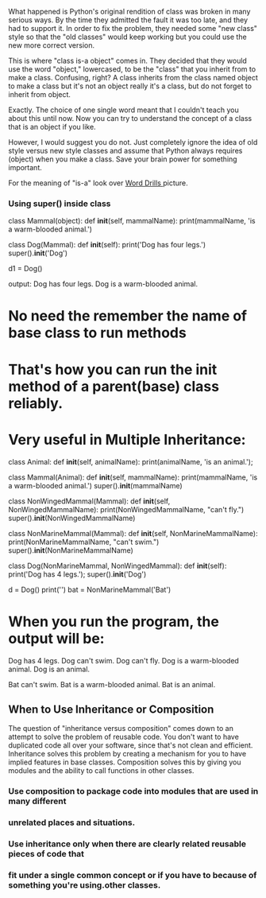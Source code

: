 What happened is Python's original rendition of class was broken in many serious ways.
By the time they admitted the fault it was too late, and they had to support it.
In order to fix the problem, they needed some "new class" style so that the "old classes"
would keep working but you could use the new more correct version.

This is where "class is-a object" comes in. They decided that they would use
the word "object," lowercased, to be the "class" that you inherit from to make a class.
Confusing, right? A class inherits from the class named object to make a class but it's
not an object really it's a class, but do not forget to inherit from object.

Exactly. The choice of one single word meant that I couldn't teach you about this until
now. Now you can try to understand the concept of a class that is an object if you like.

However, I would suggest you do not. Just completely ignore the idea of old style versus
new style classes and assume that Python always requires (object) when you make a class.
Save your brain power for something important.

For the meaning of "is-a" look over <a href= "Word drills.png">Word Drills </a> picture.

### Using super() inside class
class Mammal(object):
  def __init__(self, mammalName):
    print(mammalName, 'is a warm-blooded animal.')
    
class Dog(Mammal):
  def __init__(self):
    print('Dog has four legs.')
    super().__init__('Dog')
    
d1 = Dog()

output: Dog has four legs.
        Dog is a warm-blooded animal.
# No need the remember the name of base class to run methods
# That's how you can run the __init__ method of a parent(base) class reliably.
# Very useful in Multiple Inheritance:

class Animal:
  def __init__(self, animalName):
    print(animalName, 'is an animal.');

class Mammal(Animal):
  def __init__(self, mammalName):
    print(mammalName, 'is a warm-blooded animal.')
    super().__init__(mammalName)
    
class NonWingedMammal(Mammal):
  def __init__(self, NonWingedMammalName):
    print(NonWingedMammalName, "can't fly.")
    super().__init__(NonWingedMammalName)

class NonMarineMammal(Mammal):
  def __init__(self, NonMarineMammalName):
    print(NonMarineMammalName, "can't swim.")
    super().__init__(NonMarineMammalName)

class Dog(NonMarineMammal, NonWingedMammal):
  def __init__(self):
    print('Dog has 4 legs.');
    super().__init__('Dog')
    
d = Dog()
print('')
bat = NonMarineMammal('Bat') 

# When you run the program, the output will be:

Dog has 4 legs.
Dog can't swim.
Dog can't fly.
Dog is a warm-blooded animal.
Dog is an animal.

Bat can't swim.
Bat is a warm-blooded animal.
Bat is an animal.


## When to Use Inheritance or Composition

The question of "inheritance versus composition" comes down to an attempt to solve
the problem of reusable code. You don't want to have duplicated code all over your
software, since that's not clean and efficient. Inheritance solves this problem by
creating a mechanism for you to have implied features in base classes. 
Composition solves this by giving you modules and the ability to call functions in
other classes.

### Use composition to package code into modules that are used in many different
### unrelated places and situations.

### Use inheritance only when there are clearly related reusable pieces of code that
### fit under a single common concept or if you have to because of something you're using.other classes.
